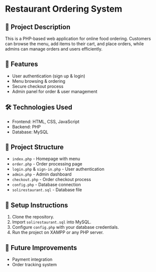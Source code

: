 # Restaurant Ordering System

## 📌 Project Description
This is a PHP-based web application for online food ordering. Customers can browse the menu, add items to their cart, and place orders, while admins can manage orders and users efficiently.

## 🚀 Features
- User authentication (sign up & login)
- Menu browsing & ordering
- Secure checkout process
- Admin panel for order & user management

## 🛠️ Technologies Used
- Frontend: HTML, CSS, JavaScript
- Backend: PHP
- Database: MySQL

## 📂 Project Structure
- `index.php` - Homepage with menu
- `order.php` - Order processing page
- `login.php` & `sign-in.php` - User authentication
- `admin.php` - Admin dashboard
- `checkout.php` - Order checkout process
- `config.php` - Database connection
- `solirestaurant.sql` - Database file

## 📌 Setup Instructions
1. Clone the repository.
2. Import `solirestaurant.sql` into MySQL.
3. Configure `config.php` with your database credentials.
4. Run the project on XAMPP or any PHP server.

## 🎯 Future Improvements
- Payment integration
- Order tracking system

